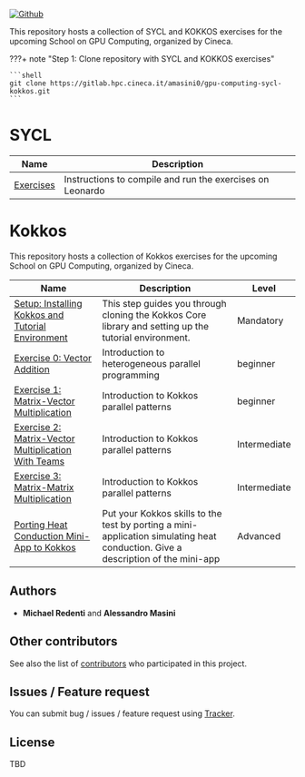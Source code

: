 [![Github](https://img.shields.io/badge/sources-github-green.svg)](https://github.com/mredenti/gpu-computing-school/)


This repository hosts a collection of SYCL and KOKKOS exercises for the upcoming School on GPU Computing, organized by Cineca.

???+ note "Step 1: Clone repository with SYCL and KOKKOS exercises"
    
    ```shell
    git clone https://gitlab.hpc.cineca.it/amasini0/gpu-computing-sycl-kokkos.git
    ```

# SYCL

| Name                                             | Description   |
|--------------------------------------------------|---------------|
| [Exercises](../SYCL/index.md) | Instructions to compile and run the exercises on Leonardo 

# Kokkos 

This repository hosts a collection of Kokkos exercises for the upcoming School on GPU Computing, organized by Cineca.

| Name                                             | Description   | Level |
|--------------------------------------------------|---------------|-------|
| [Setup: Installing Kokkos and Tutorial Environment](../KOKKOS/index.md) | This step guides you through cloning the Kokkos Core library and setting up the tutorial environment. | Mandatory |
| [Exercise 0: Vector Addition](../KOKKOS/vectorAdd/index.md) | Introduction to heterogeneous parallel programming | beginner |
| [Exercise 1: Matrix-Vector Multiplication](../KOKKOS/MatVecMul/index.md)   | Introduction to Kokkos parallel patterns | beginner | 
| [Exercise 2: Matrix-Vector Multiplication With Teams](../KOKKOS/MatVecMulTeam/index.md)   | Introduction to Kokkos parallel patterns | Intermediate | 
| [Exercise 3: Matrix-Matrix Multiplication](../KOKKOS/MatVecMulTeam/index.md)   | Introduction to Kokkos parallel patterns | Intermediate | 
| [Porting Heat Conduction Mini-App to Kokkos](../KOKKOS/MatMul/index.md)  | Put your Kokkos skills to the test by porting a mini-application simulating heat conduction. Give a description of the mini-app | Advanced | 

## Authors

* **Michael Redenti** and **Alessandro Masini**  

## Other contributors

See also the list of [contributors](https://github.com/mredenti/gpu-computing-schoool/graphs/contributors) who participated in this project.

## Issues / Feature request

You can submit bug / issues / feature request using [Tracker](https://github.com/mredenti/gpu-computing-school/issues).

## License

TBD






